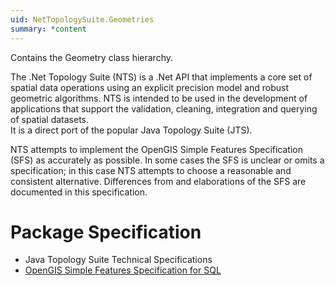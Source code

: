 ```yaml
---
uid: NetTopologySuite.Geometries
summary: *content
---
```

Contains the <xref href="NetTopologySuite.Geometries.Geometry">Geometry</xref> class hierarchy.

The .Net Topology Suite (NTS) is a .Net API that implements a core set of spatial data operations using an explicit precision model and robust geometric algorithms. NTS is intended to be used in the development of applications that support the validation, cleaning, integration and querying of spatial datasets.  
It is a direct port of the popular Java Topology Suite (JTS).

NTS attempts to implement the OpenGIS Simple Features Specification (SFS) as accurately as possible. In some cases the SFS is unclear or omits a specification; in this case NTS attempts to choose a reasonable and consistent alternative. Differences from and elaborations of the SFS are documented in this specification.

# Package Specification
- Java Topology Suite Technical Specifications
- [OpenGIS Simple Features Specification for SQL](http://www.opengis.org/techno/specs.htm)
